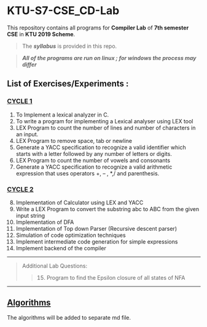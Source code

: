 # KTU-S7-CSE_CD-Lab

This repository contains all programs for **Compiler Lab** of **7th semester CSE** in **KTU 2019 Scheme**.
 

>The ***syllabus*** is provided in this repo.

> ***All of the programs are run on linux ; for windows the process may differ***

## List of Exercises/Experiments :

### [CYCLE 1](./Cycle%201/README.md)

1. To Implement a lexical analyzer in C.
2. To write a program for implementing a Lexical analyser using LEX tool
3. LEX Program to count the number of lines and number of characters in an input.
4. LEX Program to remove space, tab or newline
5. Generate a YACC specification to recognize a valid identifier which starts with a letter followed by any number of letters or digits.
6. LEX Program to count the number of vowels and consonants
7. Generate a YACC specification to recognize a valid arithmetic expression that uses operators +, – , *,/ and parenthesis.

### [CYCLE 2](./Cycle%202/README.md)

8. Implementation of Calculator using LEX and YACC
9. Write a LEX Program to convert the substring abc to ABC from the given input string
10. Implementation of DFA
11. Implementation of Top down Parser (Recursive descent parser)
12. Simulation of code optimization techniques
13. Implement intermediate code generation for simple expressions
14. Implement backend of the compiler

---

> Additional Lab Questions:
>> 15. Program to find the Epsilon closure of all states of NFA

---

## [Algorithms](./Algorithms.md)

The algorithms will be added to separate md file. 